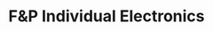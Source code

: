 ---
title: "F&P Individual Electronics"
url: /koethen-anhalt/fundp-individual-electronics/
shop: Elektronik
---
